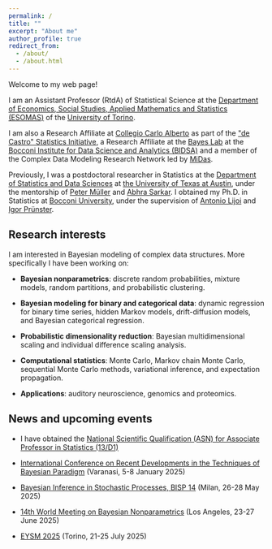 ```yaml
---
permalink: /
title: ""
excerpt: "About me"
author_profile: true
redirect_from: 
  - /about/
  - /about.html
---
```


Welcome to my web page!

I am an Assistant Professor (RtdA) of Statistical Science at the [Department of Economics, Social Studies, Applied Mathematics and Statistics (ESOMAS)](https://www.esomas-en.unito.it/do/home.pl) of the [University of Torino](https://en.unito.it). 

I am also a Research Affiliate at [Collegio Carlo Alberto](https://www.carloalberto.org) as part of the ["de Castro" Statistics Initiative](https://www.carloalberto.org/research/statistics-initiative), a Research Affiliate at the [Bayes Lab](https://bayeslab.unibocconi.eu/) at the [Bocconi Institute for Data Science and Analytics (BIDSA)](https://www.bidsa.unibocconi.eu/wps/wcm/connect/Site/Bidsa/Home) and a member of the Complex Data Modeling Research Network led by [MiDas](https://midas.mat.uc.cl/network).

Previously, I was a postdoctoral researcher in Statistics at the [Department of Statistics and Data Sciences](https://stat.utexas.edu/) at [the University of Texas at Austin](https://www.utexas.edu/), under the mentorship of [Peter Müller](https://web.ma.utexas.edu/users/pmueller/) and [Abhra Sarkar](https://abhrastat.github.io/). 
I obtained my Ph.D. in Statistics at [Bocconi University](https://www.unibocconi.eu/wps/wcm/connect/bocconi/sitopubblico_en/navigation+tree/home), under the supervision of [Antonio Lijoi](http://mypage.unibocconi.it/antoniolijoi/) and [Igor Prünster](http://didattica.unibocconi.it/mypage/index.php?IdUte=187032&cognome=PRUENSTER&nome=IGOR&urlBackMy=).

## Research interests
I am interested in Bayesian modeling of complex data structures. More specifically I have been working on:

* **Bayesian nonparametrics**: discrete random probabilities, mixture models, random partitions, and probabilistic clustering.

* **Bayesian modeling for binary and categorical data**: dynamic regression for binary time series, hidden Markov models, drift-diffusion models, and Bayesian categorical regression.

* **Probabilistic dimensionality reduction**: Bayesian multidimensional scaling and individual difference scaling analysis.

* **Computational statistics**:  Monte Carlo, Markov chain Monte Carlo, sequential Monte Carlo methods, variational inference, and expectation propagation.

* **Applications**: auditory neuroscience, genomics and proteomics.

## News and upcoming events

* I have obtained the [National Scientific Qualification (ASN) for Associate Professor in Statistics (13/D1)](https://asn23.cineca.it/pubblico/miur/esito-abilitato/13%252FD1/2/2)

* [International Conference on Recent Developments in the Techniques of Bayesian Paradigm](https://www.bhu.ac.in/Site/UnitHomeTemplate/1_3384_6719_International-Conference--on-Recent-Developments-in-the-Techniques-of-Bayesian-Paradigm-Home) (Varanasi, 5-8 January 2025)
* [Bayesian Inference in Stochastic Processes, BISP 14](https://bisp14.imati.cnr.it/home_page.php?ref_code=BISP14) (Milan, 26-28 May 2025)
* [14th World Meeting on Bayesian Nonparametrics](https://bnp14.org) (Los Angeles, 23-27 June 2025)
* [EYSM 2025](https://sites.google.com/view/eysmtorino2025/home?authuser=0) (Torino, 21-25 July 2025)




